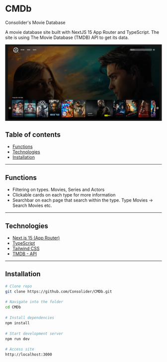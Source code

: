 # CMDb
Consolider's Movie Database

A movie database site built with NextJS 15 App Router and TypeScript.
The site is using The Movie Database (TMDB) API to get its data.

![alt text]( https://github.com/Consolider/CMDb/blob/main/public/landing-page.webp "Landing page")

## Table of contents

- [Functions](#functions)
- [Technologies](#technologies)
- [Installation](#installation)

---

## Functions
- Filtering on types. Movies, Series and Actors
- Clickable cards on each type for more information
- Searchbar on each page that search within the type. Type Movies -> Search Movies etc.

---

## Technologies
- [Next.js 15 (App Router)](https://nextjs.org/)
- [TypeScript](https://www.typescriptlang.org/)
- [Tailwind CSS](https://tailwindcss.com/)
- [TMDB - API](https://www.themoviedb.org/)

---

##   Installation
```bash
# Clone repo
git clone https://github.com/Consolider/CMDb.git

# Navigate into the folder
cd CMDb

# Install dependencies
npm install

# Start development server
npm run dev

# Access site
http://localhost:3000
```
